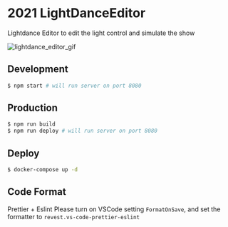 # 2021 LightDanceEditor

Lightdance Editor to edit the light control and simulate the show

![lightdance_editor_gif](https://user-images.githubusercontent.com/17617373/126040650-b25e5a8f-5b40-4636-93b9-4a79e690e816.gif)

## Development

```bash
$ npm start # will run server on port 8080
```

## Production

```bash
$ npm run build
$ npm run deploy # will run server on port 8080
```

## Deploy

```bash
$ docker-compose up -d
```

## Code Format

Prettier + Eslint
Please turn on VSCode setting `FormatOnSave`, and set the formatter to `revest.vs-code-prettier-eslint`
